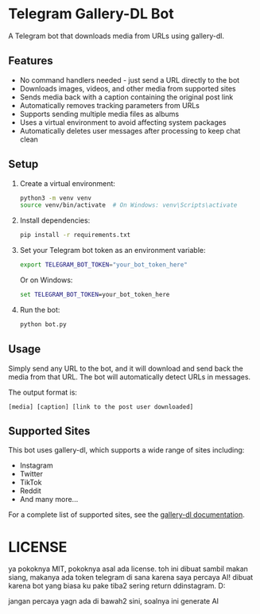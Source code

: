 # Telegram Gallery-DL Bot

A Telegram bot that downloads media from URLs using gallery-dl.

## Features

- No command handlers needed - just send a URL directly to the bot
- Downloads images, videos, and other media from supported sites
- Sends media back with a caption containing the original post link
- Automatically removes tracking parameters from URLs
- Supports sending multiple media files as albums
- Uses a virtual environment to avoid affecting system packages
- Automatically deletes user messages after processing to keep chat clean

## Setup

1. Create a virtual environment:
   ```bash
   python3 -m venv venv
   source venv/bin/activate  # On Windows: venv\Scripts\activate
   ```

2. Install dependencies:
   ```bash
   pip install -r requirements.txt
   ```

3. Set your Telegram bot token as an environment variable:
   ```bash
   export TELEGRAM_BOT_TOKEN="your_bot_token_here"
   ```
   
   Or on Windows:
   ```cmd
   set TELEGRAM_BOT_TOKEN=your_bot_token_here
   ```

4. Run the bot:
   ```bash
   python bot.py
   ```

## Usage

Simply send any URL to the bot, and it will download and send back the media from that URL. The bot will automatically detect URLs in messages.

The output format is:
```
[media] [caption] [link to the post user downloaded]
```

## Supported Sites

This bot uses gallery-dl, which supports a wide range of sites including:
- Instagram
- Twitter
- TikTok
- Reddit
- And many more...

For a complete list of supported sites, see the [gallery-dl documentation](https://github.com/mikf/gallery-dl).

# LICENSE

ya pokoknya MIT, pokoknya asal ada license. toh ini dibuat sambil makan siang, makanya ada token telegram di sana karena saya percaya AI!
dibuat karena bot yang biasa ku pake tiba2 sering return ddinstagram. D:

jangan percaya yagn ada di bawah2 sini, soalnya ini generate AI